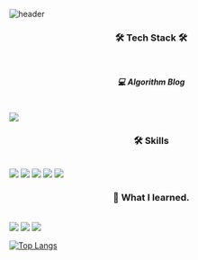 ![header](https://capsule-render.vercel.app/api?type=waving&color=E3826C&height=250&section=header&text=Sae%20byeol&fontSize=90&animation=fadeIn&fontAlignY=38&desc=%20&descAlignY=62&descAlign=62)

<h3 align="center"><b>🛠 Tech Stack 🛠</b></h3>
<br/>

<p align="center">
 <h5 align="center"><b>💻 Algorithm Blog</b></h3>
 </br>
<img src="https://img.shields.io/badge/-velog-11B484?style=flat-square&logo=Vimeo&logoColor=white&link=https://velog.io/@toquf0797"/>
<br/></p>

 <p align="center">
 <h3 align="center"><b>🛠 Skills</b></h3>
  
 <br/>
  <img src="https://img.shields.io/badge/-React-61DAFB?style=flat-square&logo=React&logoColor=white"/>
  <img src="https://img.shields.io/badge/-JavaScript-F7DF1E?style=flat-square&logo=JavaScript&logoColor=white"/>
<img src="https://img.shields.io/badge/-Html-E34F26?style=flat-square&logo=HTML5&logoColor=white"/>
<img src="https://img.shields.io/badge/-CSS-1572B6?style=flat-square&logo=CSS3&logoColor=white"/>
<img src="https://img.shields.io/badge/-MySQL-4479A1?style=flat-square&logo=MySQL&logoColor=white"/>
</br></p>

<p align="center">
 <h3 align="center"><b>🌱 What I learned.</b></h3>
 
 <br/>
  <img src="https://img.shields.io/badge/-android-3DDC84?style=flat-square&logo=Android&logoColor=white"/>
   <img src="https://img.shields.io/badge/-python-3776AB?style=flat-square&logo=Python&logoColor=white"/>
    <img src="https://img.shields.io/badge/-C-A8B9CC?style=flat-square&logo=C&logoColor=white"/>
  
</p>




[![Top Langs](https://github-readme-stats.vercel.app/api/top-langs/?username=Sae-byeol&layout=compact)](https://github.com/Sae-byeol/github-readme-stats)



